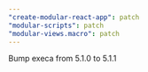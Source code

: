 ```yaml
---
"create-modular-react-app": patch
"modular-scripts": patch
"modular-views.macro": patch
---
```


Bump execa from 5.1.0 to 5.1.1
